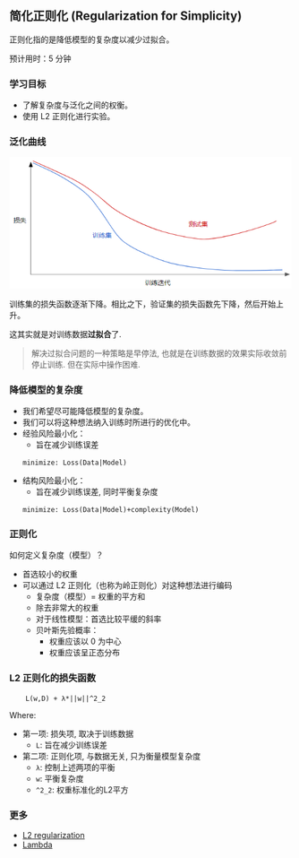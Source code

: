## 简化正则化 (Regularization for Simplicity)

正则化指的是降低模型的复杂度以减少过拟合。

预计用时：5 分钟

### 学习目标

- 了解复杂度与泛化之间的权衡。
- 使用 L2 正则化进行实验。

### 泛化曲线

![regular][p-regular-1]

训练集的损失函数逐渐下降。相比之下，验证集的损失函数先下降，然后开始上升。

这其实就是对训练数据**过拟合**了.

> 解决过拟合问题的一种策略是早停法, 也就是在训练数据的效果实际收敛前停止训练.
> 但在实际中操作困难.

### 降低模型的复杂度

- 我们希望尽可能降低模型的复杂度。
- 我们可以将这种想法纳入训练时所进行的优化中。
- 经验风险最小化：
    - 旨在减少训练误差
    ```
    minimize: Loss(Data|Model)
    ```
- 结构风险最小化：
    - 旨在减少训练误差, 同时平衡复杂度
    ```
    minimize: Loss(Data|Model)+complexity(Model)
    ```

### 正则化

如何定义复杂度（模型）？

- 首选较小的权重
- 可以通过 L2 正则化（也称为岭正则化）对这种想法进行编码
    - 复杂度（模型）= 权重的平方和
    - 除去非常大的权重
    - 对于线性模型：首选比较平缓的斜率
    - 贝叶斯先验概率：
        - 权重应该以 0 为中心
        - 权重应该呈正态分布

### L2 正则化的损失函数

```
    L(w,D) + λ*||w||^2_2
```

Where:

- 第一项: 损失项, 取决于训练数据
    - `L`: 旨在减少训练误差
- 第二项: 正则化项, 与数据无关, 只为衡量模型复杂度
    - `λ`: 控制上述两项的平衡
    - `w`: 平衡复杂度
    - `^2_2`: 权重标准化的L2平方

### 更多

- [L2 regularization](A-l2-regularization.md)
- [Lambda](B-lambda.md)

[p-regular-1]: ../image/10-A-regular-1.png